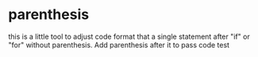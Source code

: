 # parenthesis
this is a little tool to adjust code format that a single statement after "if" or "for" without parenthesis.
Add parenthesis after it to pass code test
